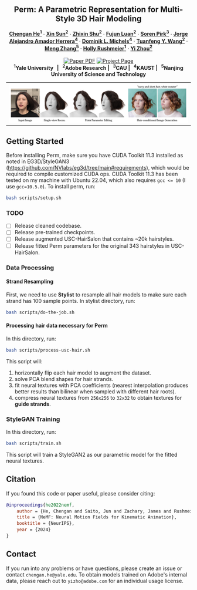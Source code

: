 <p align="center">

  <h2 align="center">Perm: A Parametric Representation for Multi-Style 3D Hair Modeling</h2>
  <p align="center">
    <a href="https://xavierchen34.github.io/"><strong>Chengan He<sup>1</sup></strong></a>
    ·
    <a href="https://scholar.google.com/citations?user=JYVCn3AAAAAJ&hl=en"><strong>Xin Sun<sup>2</sup></strong></a>
    ·
    <a href="https://scholar.google.com/citations?user=8zksQb4AAAAJ&hl=zh-CN"><strong>Zhixin Shu<sup>2</sup></strong></a>
    ·
    <a href="https://shenyujun.github.io/"><strong>Fujun Luan<sup>2</sup></strong></a>
    ·
    <a href="https://scholar.google.com/citations?user=7LhjCn0AAAAJ&hl=en"><strong>Soren Pirk<sup>3</sup></strong></a>
    ·
    <a href="https://hszhao.github.io/"><strong>Jorge Alejandro Amador Herrera<sup>4</sup></strong></a>
    ·
    <a href="https://hszhao.github.io/"><strong>Dominik L. Michels<sup>4</sup></strong></a>
    ·
    <a href="https://hszhao.github.io/"><strong>Tuanfeng Y. Wang<sup>2</sup></strong></a>
    ·
    <a href="https://hszhao.github.io/"><strong>Meng Zhang<sup>5</sup></strong></a>
    ·
    <a href="https://hszhao.github.io/"><strong>Holly Rushmeier<sup>1</sup></strong></a>
    ·
    <a href="https://hszhao.github.io/"><strong>Yi Zhou<sup>2</sup></strong></a>
    <br>
    <br>
        <a href="https://arxiv.org/abs/2307.09481"><img src='https://img.shields.io/badge/arXiv-Perm-red' alt='Paper PDF'></a>
        <a href='https://ali-vilab.github.io/AnyDoor-Page/'><img src='https://img.shields.io/badge/Project_Page-Perm-green' alt='Project Page'></a>
    <br>
    <b><sup>1</sup>Yale University &nbsp; | &nbsp;  <sup>2</sup>Adobe Research  | &nbsp;  <sup>3</sup>CAU  | &nbsp;  <sup>4</sup>KAUST  | &nbsp;  <sup>5</sup>Nanjing University of Science and Technology </b>
  </p>
  
  <table align="center">
    <tr>
    <td>
      <img src="perm.png">
    </td>
    </tr>
  </table>

## Getting Started

Before installing Perm, make sure you have CUDA Toolkit 11.3 installed as noted in EG3D/StyleGAN3 (https://github.com/NVlabs/eg3d/tree/main#requirements), which would be required to compile customized CUDA ops.
CUDA Toolkit 11.3 has been tested on my machine with Ubuntu 22.04, which also requires `gcc <= 10` (I use `gcc=10.5.0`). To install perm, run:

```bash
bash scripts/setup.sh
```

### TODO

- [ ] Release cleaned codebase.
- [ ] Release pre-trained checkpoints.
- [ ] Release augmented USC-HairSalon that contains ~20k hairstyles.
- [ ] Release fitted Perm parameters for the original 343 hairstyles in USC-HairSalon.

### Data Processing

#### Strand Resampling

First, we need to use **Stylist** to resample all hair models to make sure each strand has 100 sample points. In stylist directory, run:
```bash
bash scripts/do-the-job.sh
```

#### Processing hair data necessary for Perm

In this directory, run:
```bash
bash scripts/process-usc-hair.sh
```
This script will:
1. horizontally flip each hair model to augment the dataset.
2. solve PCA blend shapes for hair strands.
3. fit neural textures with PCA coefficients (nearest interpolation produces better results than bilinear when sampled with different hair roots).
4. compress neural textures from `256x256` to `32x32` to obtain textures for **guide strands**.

### StyleGAN Training

In this directory, run:
```bash
bash scripts/train.sh
```
This script will train a StyleGAN2 as our parametric model for the fitted neural textures.

## Citation

If you found this code or paper useful, please consider citing:
```bibtex
@inproceedings{he2022nemf,
    author = {He, Chengan and Saito, Jun and Zachary, James and Rushmeier, Holly and Zhou, Yi},
    title = {NeMF: Neural Motion Fields for Kinematic Animation},
    booktitle = {NeurIPS},
    year = {2024}
}
```

## Contact

If you run into any problems or have questions, please create an issue or contact `chengan.he@yale.edu`. To obtain models trained on Adobe's internal data, please reach out to `yizho@adobe.com` for an individual usage license.
